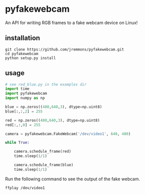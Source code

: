 # pyfakewebcam

An API for writing RGB frames to a fake webcam device on Linux!

## installation

```
git clone https://github.com/jremmons/pyfakewebcam.git
cd pyfakewebcam
python setup.py install
```
 
## usage 

```python
# see red_blue.py in the examples dir
import time
import pyfakewebcam
import numpy as np

blue = np.zeros((480,640,3), dtype=np.uint8)
blue[:,:,2] = 255

red = np.zeros((480,640,3), dtype=np.uint8)
red[:,:,0] = 255

camera = pyfakewebcam.FakeWebcam('/dev/video1', 640, 480)

while True:

    camera.schedule_frame(red)
    time.sleep(1/1)

    camera.schedule_frame(blue)
    time.sleep(1/1)
```

Run the following command to see the output of the fake webcam.
```
ffplay /dev/video1
```
